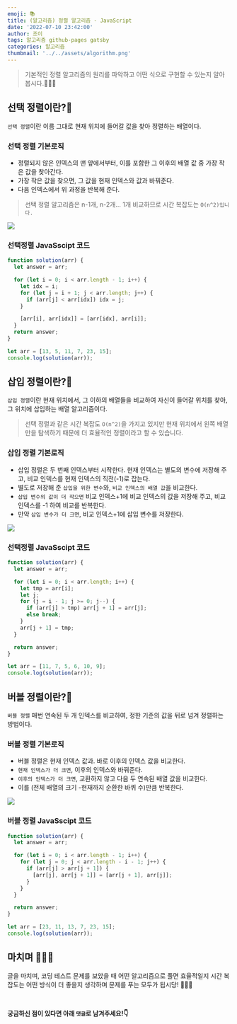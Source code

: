 ```yaml
---
emoji: 📚
title: (알고리즘) 정렬 알고리즘 - JavaScript
date: '2022-07-10 23:42:00'
author: 조이
tags: 알고리즘 github-pages gatsby
categories: 알고리즘
thumbnail: '../../assets/algorithm.png'
---
```


> 기본적인 정렬 알고리즘의 원리를 파악하고 어떤 식으로 구현할 수 있는지 알아봅시다.🧑🏻‍💻

## 선택 정렬이란?🧐

`선택 정렬`이란 이름 그대로 현재 위치에 들어갈 값을 찾아 정렬하는 배열이다.

### 선택 정렬 기본로직

- 정렬되지 않은 인덱스의 맨 앞에서부터, 이를 포함한 그 이후의 배열 값 중 가장 작은 값을 찾아간다.
- 가장 작은 값을 찾으면, 그 값을 현재 인덱스와 값과 바꿔준다.
- 다음 인덱스에서 위 과정을 반복해 준다.

> 선택 정렬 알고리즘은 n-1개, n-2개... 1개 비교하므로 시간 복잡도는 `O(n^2)입니다.`

![](https://velog.velcdn.com/cloudflare/jooyoung/4821fc59-6a5c-4293-ac6f-011607062893/%E1%84%89%E1%85%A5%E1%86%AB%E1%84%90%E1%85%A2%E1%86%A8%E1%84%8C%E1%85%A5%E1%86%BC%E1%84%85%E1%85%A7%E1%86%AF.gif)

### 선택정렬 JavaSscipt 코드

```javascript
function solution(arr) {
  let answer = arr;

  for (let i = 0; i < arr.length - 1; i++) {
    let idx = i;
    for (let j = i + 1; j < arr.length; j++) {
      if (arr[j] < arr[idx]) idx = j;
    }

    [arr[i], arr[idx]] = [arr[idx], arr[i]];
  }
  return answer;
}

let arr = [13, 5, 11, 7, 23, 15];
console.log(solution(arr));
```

## 삽입 정렬이란?🧐

`삽입 정렬`이란 현재 위치에서, 그 이하의 배열들을 비교하여 자신이 들어갈 위치를 찾아, 그 위치에 삽입하는 배열 알고리즘이다.

> 선택 정렬과 같은 시간 복잡도 `O(n^2)`을 가지고 있지만 현재 위치에서 왼쪽 배열만을 탐색하기 때문에 더 효율적인 정렬이라고 할 수 있습니다.

### 삽입 정렬 기본로직

- 삽입 정렬은 두 번째 인덱스부터 시작한다. 현재 인덱스는 별도의 변수에 저장해 주고, 비교 인덱스를 현재 인덱스의 직전(-1)로 잡는다.
- 별도로 저장해 준 `삽입을 위한 변수`와, `비교 인덱스의 배열 값`을 비교한다.
- `삽입 변수의 값이 더 작으면` 비교 인덱스+1에 비교 인덱스의 값을 저장해 주고, 비교 인덱스를 -1 하여 비교를 반복한다.
- 만약 `삽입 변수가 더 크면`, 비교 인덱스+1에 삽입 변수를 저장한다.

![](https://velog.velcdn.com/cloudflare/jooyoung/714963b0-98eb-46ae-986f-d12432e7ecb7/%E1%84%89%E1%85%A1%E1%86%B8%E1%84%8B%E1%85%B5%E1%86%B8%E1%84%8C%E1%85%A5%E1%86%BC%E1%84%85%E1%85%A7%E1%86%AF.gif)

### 선택정렬 JavaSscipt 코드

```javascript
function solution(arr) {
  let answer = arr;

  for (let i = 0; i < arr.length; i++) {
    let tmp = arr[i];
    let j;
    for (j = i - 1; j >= 0; j--) {
      if (arr[j] > tmp) arr[j + 1] = arr[j];
      else break;
    }
    arr[j + 1] = tmp;
  }

  return answer;
}

let arr = [11, 7, 5, 6, 10, 9];
console.log(solution(arr));
```

## 버블 정렬이란?🧐

`버블 정렬` 매번 연속된 두 개 인덱스를 비교하여, 정한 기준의 값을 뒤로 넘겨 정렬하는 방법이다.

### 버블 정렬 기본로직

- 버블 정렬은 현재 인덱스 값과. 바로 이후의 인덱스 값을 비교한다.
- `현재 인덱스가 더 크면`, 이후의 인덱스와 바꿔준다.
- `이후의 인덱스가 더 크면`, 교환하지 않고 다음 두 연속된 배열 값을 비교한다.
- 이를 (전체 배열의 크기 -현재까지 순환한 바퀴 수)만큼 반복한다.

![](https://velog.velcdn.com/cloudflare/jooyoung/37c3e9fd-cb2e-4bac-8195-398745858dbc/%E1%84%87%E1%85%A5%E1%84%87%E1%85%B3%E1%86%AF%E1%84%8C%E1%85%A5%E1%86%BC%E1%84%85%E1%85%A7%E1%86%AF.gif)

### 버블 정렬 JavaSscipt 코드

```javascript
function solution(arr) {
  let answer = arr;

  for (let i = 0; i < arr.length - 1; i++) {
    for (let j = 0; j < arr.length - i - 1; j++) {
      if (arr[j] > arr[j + 1]) {
        [arr[j], arr[j + 1]] = [arr[j + 1], arr[j]];
      }
    }
  }

  return answer;
}

let arr = [23, 11, 13, 7, 23, 15];
console.log(solution(arr));
```

## 마치며 🧑🏻‍💻

글을 마치며, 코딩 테스트 문제를 보았을 때 어떤 알고리즘으로 풀면 효율적일지 시간 복잡도는 어떤 방식이 더 좋을지 생각하며 문제를 푸는 모두가 됩시당! 🧑🏻‍💻

<br/>

**궁금하신 점이 있다면 아래 `댓글`로 남겨주세요!👇**

```toc

```
